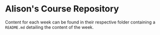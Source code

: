 # Alison's Course Repository

Content for each week can be found in their respective folder containing a `README.md` detailing the content of the week. 
